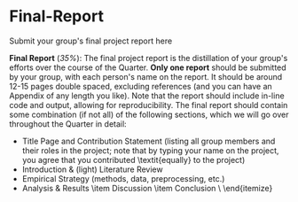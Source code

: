 # Final-Report
Submit your group's final project report here

**Final Report** (*35%*): The final project report is the distillation of your group's efforts over the course of the Quarter. **Only one report** should be submitted by your group, with each person's name on the report. It should be around 12-15 pages double spaced, excluding references (and you can have an Appendix of any length you like). Note that the report should include in-line code and output, allowing for reproducibility. The final report should contain some combination (if not all) of the following sections, which we will go over throughout the Quarter in detail:
	
* Title Page and Contribution Statement (listing all group members and their roles in the project; note that by typing your name on the project, you agree that you contributed \textit{equally} to the project)
* Introduction \& (light) Literature Review
* Empirical Strategy (methods, data, preprocessing, etc.)
* Analysis \& Results
	\item Discussion
	\item Conclusion \\
\end{itemize}
